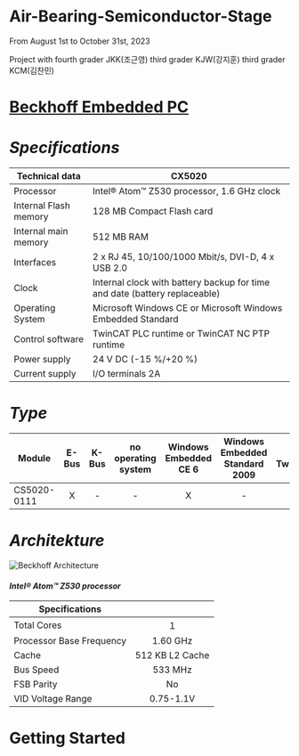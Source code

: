 # Air-Bearing-Semiconductor-Stage

From August 1st to October 31st, 2023

Project with
fourth grader JKK(조근영)
third grader KJW(강지훈)
third grader KCM(김찬민)


# [Beckhoff Embedded PC](https://www.beckhoff.com/en-en/)
# *Specifications*

| **Technical data** | **CX5020** |
|--------------------|------------|
| Processor      | Intel® Atom™ Z530 processor, 1.6 GHz clock |
| Internal Flash memory  | 128 MB Compact Flash card |
| Internal main memory   | 512 MB RAM |
| Interfaces          | 2 x RJ 45, 10/100/1000 Mbit/s, DVI-D, 4 x USB 2.0 |
| Clock              | Internal clock with battery backup for time and date (battery replaceable) |
| Operating System   | Microsoft Windows CE or Microsoft Windows Embedded Standard |
| Control software   | TwinCAT PLC runtime or TwinCAT NC PTP runtime |
| Power supply       | 24 V DC (-15 %/+20 %) |
| Current supply     | I/O terminals 2A |

# *Type*

|Module|E-Bus|K-Bus|no operating system|Windows Embedded CE 6|Windows Embedded Standard 2009|no TwinCAT|TwinCAT2 PLC runtime|TwinCAT2 NC-PTP runtime|TwinCAT 3 XAR|
|-----------|:---:|:---:|:---:|:---:|:---:|:---:|:---:|:---:|:---:|
|CS5020-0111|X|-|-|X|-|-|X|-|-|

# *Architekture*
![Beckhoff Architecture](https://github.com/JhiWhoonKang/Air-Bearing-Semiconductor-Stage/assets/109329462/efca3c4f-0868-4b3f-92fb-4ff230e28360)

#### **_Intel® Atom™ Z530 processor_**

| **Specifications** | |
|-----|:----:|
|Total Cores|１|
|Processor Base Frequency|1.60 GHz|
|Cache|512 KB L2 Cache|
|Bus Speed|533 MHz|
|FSB Parity|No|
|VID Voltage Range|0.75-1.1V| 

# Getting Started

